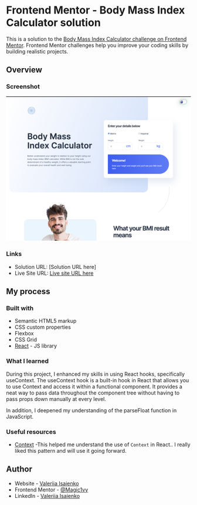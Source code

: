 # Frontend Mentor - Body Mass Index Calculator solution

This is a solution to the [Body Mass Index Calculator challenge on Frontend Mentor](https://www.frontendmentor.io/challenges/body-mass-index-calculator-brrBkfSz1T). Frontend Mentor challenges help you improve your coding skills by building realistic projects. 

## Overview

### Screenshot

![](./src/assets/screenshot.png)


### Links

- Solution URL: [Solution URL here]
- Live Site URL: [Live site URL here](https://body-mass-index-calculator-react.netlify.app/)

## My process

### Built with

- Semantic HTML5 markup
- CSS custom properties
- Flexbox
- CSS Grid
- [React](https://reactjs.org/) - JS library


### What I learned

During this project, I enhanced my skills in using React hooks, specifically useContext. The useContext hook is a built-in hook in React that allows you to use Context and access it within a functional component. It provides a neat way to pass data throughout the component tree without having to pass props down manually at every level.

In addition, I deepened my understanding of the parseFloat function in JavaScript.


### Useful resources

- [Context](https://legacy.reactjs.org/docs/context.html) -This helped me understand the use of `Context` in React.. I really liked this pattern and will use it going forward.

## Author

- Website - [Valeriia Isaienko](https://valeriia-code.com)
- Frontend Mentor - [@Magic1vy](https://www.frontendmentor.io/profile/Magic1vy)
- LinkedIn - [Valeriia Isaienko](https://www.linkedin.com/in/valeriia-code)
